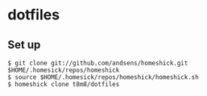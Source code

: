 # dotfiles

## Set up

```
$ git clone git://github.com/andsens/homeshick.git $HOME/.homesick/repos/homeshick
$ source $HOME/.homesick/repos/homeshick/homeshick.sh
$ homeshick clone t8m8/dotfiles
```
